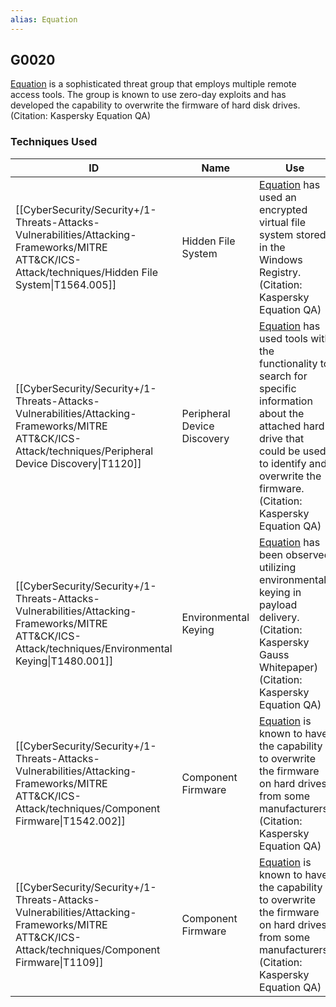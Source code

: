 ```yaml
---
alias: Equation
---
```


## G0020

[Equation](https://attack.mitre.org/groups/G0020) is a sophisticated threat group that employs multiple remote access tools. The group is known to use zero-day exploits and has developed the capability to overwrite the firmware of hard disk drives. (Citation: Kaspersky Equation QA)


### Techniques Used

| ID | Name | Use |
| --- | --- | --- |
| [[CyberSecurity/Security+/1-Threats-Attacks-Vulnerabilities/Attacking-Frameworks/MITRE ATT&CK/ICS-Attack/techniques/Hidden File System\|T1564.005]] | Hidden File System | [Equation](https://attack.mitre.org/groups/G0020) has used an encrypted virtual file system stored in the Windows Registry.(Citation: Kaspersky Equation QA) |
| [[CyberSecurity/Security+/1-Threats-Attacks-Vulnerabilities/Attacking-Frameworks/MITRE ATT&CK/ICS-Attack/techniques/Peripheral Device Discovery\|T1120]] | Peripheral Device Discovery | [Equation](https://attack.mitre.org/groups/G0020) has used tools with the functionality to search for specific information about the attached hard drive that could be used to identify and overwrite the firmware.(Citation: Kaspersky Equation QA) |
| [[CyberSecurity/Security+/1-Threats-Attacks-Vulnerabilities/Attacking-Frameworks/MITRE ATT&CK/ICS-Attack/techniques/Environmental Keying\|T1480.001]] | Environmental Keying | [Equation](https://attack.mitre.org/groups/G0020) has been observed utilizing environmental keying in payload delivery.(Citation: Kaspersky Gauss Whitepaper)(Citation: Kaspersky Equation QA) |
| [[CyberSecurity/Security+/1-Threats-Attacks-Vulnerabilities/Attacking-Frameworks/MITRE ATT&CK/ICS-Attack/techniques/Component Firmware\|T1542.002]] | Component Firmware | [Equation](https://attack.mitre.org/groups/G0020) is known to have the capability to overwrite the firmware on hard drives from some manufacturers.(Citation: Kaspersky Equation QA)  |
| [[CyberSecurity/Security+/1-Threats-Attacks-Vulnerabilities/Attacking-Frameworks/MITRE ATT&CK/ICS-Attack/techniques/Component Firmware\|T1109]] | Component Firmware | [Equation](https://attack.mitre.org/groups/G0020) is known to have the capability to overwrite the firmware on hard drives from some manufacturers.(Citation: Kaspersky Equation QA) |
